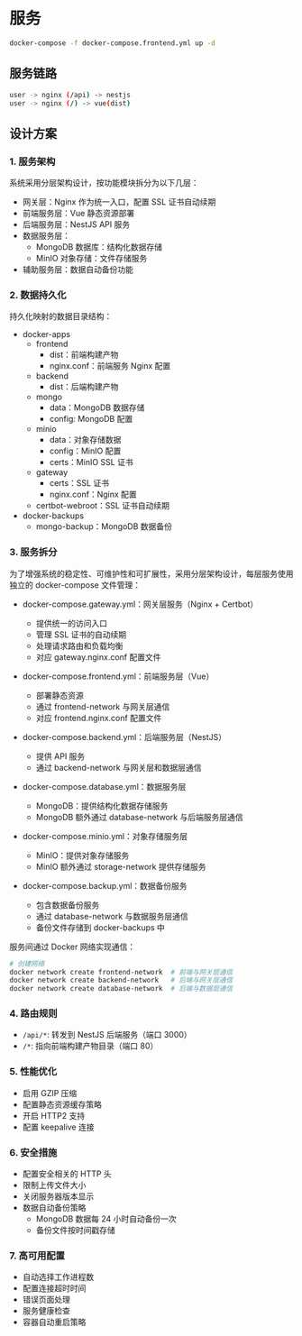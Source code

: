 # 服务

```bash
docker-compose -f docker-compose.frontend.yml up -d
```

## 服务链路

```bash
user -> nginx (/api) -> nestjs
user -> nginx (/) -> vue(dist)
```

## 设计方案

### 1. 服务架构

系统采用分层架构设计，按功能模块拆分为以下几层：

- 网关层：Nginx 作为统一入口，配置 SSL 证书自动续期
- 前端服务层：Vue 静态资源部署
- 后端服务层：NestJS API 服务
- 数据服务层：
  - MongoDB 数据库：结构化数据存储
  - MinIO 对象存储：文件存储服务
- 辅助服务层：数据自动备份功能

### 2. 数据持久化

持久化映射的数据目录结构：

- docker-apps
  - frontend
    - dist：前端构建产物
    - nginx.conf：前端服务 Nginx 配置
  - backend
    - dist：后端构建产物
  - mongo
    - data：MongoDB 数据存储
    - config: MongoDB 配置
  - minio
    - data：对象存储数据
    - config：MinIO 配置
    - certs：MinIO SSL 证书
  - gateway
    - certs：SSL 证书
    - nginx.conf：Nginx 配置
  - certbot-webroot：SSL 证书自动续期
- docker-backups
  - mongo-backup：MongoDB 数据备份

### 3. 服务拆分

为了增强系统的稳定性、可维护性和可扩展性，采用分层架构设计，每层服务使用独立的 docker-compose 文件管理：

- docker-compose.gateway.yml：网关层服务（Nginx + Certbot）
  - 提供统一的访问入口
  - 管理 SSL 证书的自动续期
  - 处理请求路由和负载均衡
  - 对应 gateway.nginx.conf 配置文件

- docker-compose.frontend.yml：前端服务层（Vue）
  - 部署静态资源
  - 通过 frontend-network 与网关层通信
  - 对应 frontend.nginx.conf 配置文件

- docker-compose.backend.yml：后端服务层（NestJS）
  - 提供 API 服务
  - 通过 backend-network 与网关层和数据层通信

- docker-compose.database.yml：数据服务层
  - MongoDB：提供结构化数据存储服务
  - MongoDB 额外通过 database-network 与后端服务层通信

- docker-compose.minio.yml：对象存储服务层
  - MinIO：提供对象存储服务
  - MinIO 额外通过 storage-network 提供存储服务

- docker-compose.backup.yml：数据备份服务
  - 包含数据备份服务
  - 通过 database-network 与数据服务层通信
  - 备份文件存储到 docker-backups 中

服务间通过 Docker 网络实现通信：

```bash
# 创建网络
docker network create frontend-network  # 前端与网关层通信
docker network create backend-network   # 后端与网关层通信
docker network create database-network  # 后端与数据层通信
```

### 4. 路由规则

- `/api/*`: 转发到 NestJS 后端服务（端口 3000）
- `/*`: 指向前端构建产物目录（端口 80）

### 5. 性能优化

- 启用 GZIP 压缩
- 配置静态资源缓存策略
- 开启 HTTP2 支持
- 配置 keepalive 连接

### 6. 安全措施

- 配置安全相关的 HTTP 头
- 限制上传文件大小
- 关闭服务器版本显示
- 数据自动备份策略
  - MongoDB 数据每 24 小时自动备份一次
  - 备份文件按时间戳存储

### 7. 高可用配置

- 自动选择工作进程数
- 配置连接超时时间
- 错误页面处理
- 服务健康检查
- 容器自动重启策略
